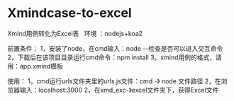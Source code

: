 # Xmindcase-to-excel
Xmind用例转化为Excel表
 
环境 ：nodejs+koa2

前置条件：
1，安装了node，在cmd输入：node --检查是否可以进入交互命令
2，下载后在该项目目录运行cmd命令：npm install
3，xmind用例的格式，请用：app.xmind模板


使用：
1，cmd运行urls文件夹里的urls.js文件：cmd -》 node 文件路径
2，在浏览器输入：localhost:3000
2，在xmd_exc-》excel文件夹下，获得Excel文件